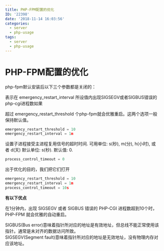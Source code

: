```yaml
---
title: PHP-FPM配置的优化
ID: '22398'
date: '2018-11-14 16:03:56'
categories:
  - server
  - php-usage
tags:
  - server
  - php-usage
---
```


# PHP-FPM配置的优化

php-fpm默认安装后以下三个参数都是关闭的：

表示在 emergency\_restart\_interval 所设值内出现SIGSEGV或者SIGBUS错误的php-cgi进程数如果

超过 emergency\_restart\_threshold 个php-fpm就会优雅重启。这两个选项一般保持默认值。

``` js 
emergency_restart_threshold = 10
emergency_restart_interval = 1m
```

设置子进程接受主进程复用信号的超时时间. 可用单位: s(秒), m(分), h(小时), 或者 d(天) 默认单位: s(秒). 默认值: 0.

``` js 
process_control_timeout = 0
```

出于优化的目的，我们把它们打开

``` js 
emergency_restart_threshold = 10
emergency_restart_interval = 1m
process_control_timeout = 10s
```

**有以下优点**

在1分钟内，出现 SIGSEGV 或者 SIGBUS 错误的 PHP-CGI 进程数超到10个时，PHP-FPM 就会优雅的自动重启。

SIGBUS(Bus error)意味着指针所对应的地址是有效地址，但总线不能正常使用该指针。通常是未对齐的数据访问所致。  
SIGSEGV(Segment fault)意味着指针所对应的地址是无效地址，没有物理内存对应该地址。
 
 
 
 
 
 
